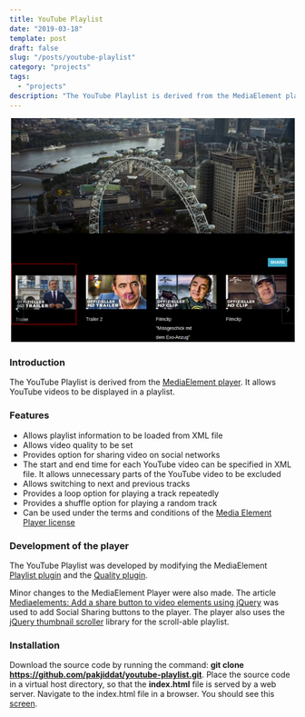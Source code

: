 ```yaml
---
title: YouTube Playlist
date: "2019-03-18"
template: post
draft: false
slug: "/posts/youtube-playlist"
category: "projects"
tags:
  - "projects"
description: "The YouTube Playlist is derived from the MediaElement player. It allows YouTube videos to be displayed in a playlist."
---
```


![YouTube Playlist](./youtube-playlist.png)

### Introduction
The YouTube Playlist is derived from the [MediaElement player](http://mediaelementjs.com/). It allows YouTube videos to be displayed in a playlist.

### Features

* Allows playlist information to be loaded from XML file
* Allows video quality to be set
* Provides option for sharing video on social networks
* The start and end time for each YouTube video can be specified in XML file. It allows unnecessary parts of the YouTube video to be excluded
* Allows switching to next and previous tracks
* Provides a loop option for playing a track repeatedly
* Provides a shuffle option for playing a random track
* Can be used under the terms and conditions of the [Media Element Player license](https://github.com/mediaelement/mediaelement/blob/master/LICENSE)

### Development of the player
The YouTube Playlist was developed by modifying the MediaElement [Playlist plugin](https://github.com/mediaelement/mediaelement-plugins/blob/master/docs/playlist.md) and the [Quality plugin](https://github.com/mediaelement/mediaelement-plugins/blob/master/docs/quality.md).

Minor changes to the MediaElement Player were also made. The article [Mediaelements: Add a share button to video elements using jQuery](https://xparkmedia.com/blog/mediaelements-add-a-share-button-to-video-elements-using-jquery/) was used to add Social Sharing buttons to the player. The player also uses the [jQuery thumbnail scroller](http://manos.malihu.gr/jquery-thumbnail-scroller/) library for the scroll-able playlist.

### Installation
Download the source code by running the command: **git clone https://github.com/pakjiddat/youtube-playlist.git**. Place the source code in a virtual host directory, so that the **index.html** file is served by a web server. Navigate to the index.html file in a browser. You should see this [screen](#youtube-screen).
